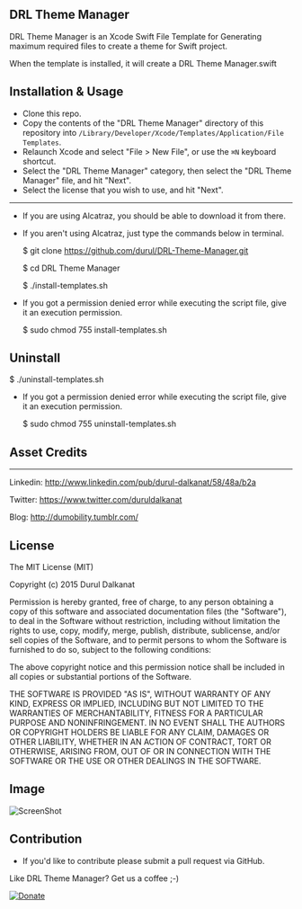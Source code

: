 DRL Theme Manager
------------------------

DRL Theme Manager is an Xcode Swift File Template for Generating maximum required files to create a theme for Swift project.

When the template is installed, it will create a DRL Theme Manager.swift


## Installation & Usage

- Clone this repo.
- Copy the contents of the "DRL Theme Manager" directory of this repository into `/Library/Developer/Xcode/Templates/Application/File Templates`.
- Relaunch Xcode and select "File > New File", or use the `⌘N` keyboard shortcut.
- Select the "DRL Theme Manager" category, then select the "DRL Theme Manager" file, and hit "Next".
- Select the license that you wish to use, and hit "Next".

------------------------
- If you are using Alcatraz, you should be able to download it from there.
- If you aren't using Alcatraz, just type the commands below in terminal.

  $ git clone https://github.com/durul/DRL-Theme-Manager.git

  $ cd DRL Theme Manager

  $ ./install-templates.sh

- If you got a permission denied error while executing the script file, give it an execution permission.

  $ sudo chmod 755 install-templates.sh

## Uninstall

  $ ./uninstall-templates.sh

- If you got a permission denied error while executing the script file, give it an execution permission.

  $ sudo chmod 755 uninstall-templates.sh

## Asset Credits
-------------------------------------------------

Linkedin: http://www.linkedin.com/pub/durul-dalkanat/58/48a/b2a

Twitter: https://www.twitter.com/duruldalkanat

Blog: http://dumobility.tumblr.com/

## License

The MIT License (MIT)

Copyright (c) 2015 Durul Dalkanat

Permission is hereby granted, free of charge, to any person obtaining a copy of this software and associated documentation files (the "Software"), to deal in the Software without restriction, including without limitation the rights to use, copy, modify, merge, publish, distribute, sublicense, and/or sell copies of the Software, and to permit persons to whom the Software is furnished to do so, subject to the following conditions:

The above copyright notice and this permission notice shall be included in all copies or substantial portions of the Software.

THE SOFTWARE IS PROVIDED "AS IS", WITHOUT WARRANTY OF ANY KIND, EXPRESS OR IMPLIED, INCLUDING BUT NOT LIMITED TO THE WARRANTIES OF MERCHANTABILITY, FITNESS FOR A PARTICULAR PURPOSE AND NONINFRINGEMENT. IN NO EVENT SHALL THE AUTHORS OR COPYRIGHT HOLDERS BE LIABLE FOR ANY CLAIM, DAMAGES OR OTHER LIABILITY, WHETHER IN AN ACTION OF CONTRACT, TORT OR OTHERWISE, ARISING FROM, OUT OF OR IN CONNECTION WITH THE SOFTWARE OR THE USE OR OTHER DEALINGS IN THE SOFTWARE.


## Image
![ScreenShot](https://cloud.githubusercontent.com/assets/1297785/12564269/53fa8a64-c37c-11e5-8a75-49def6d174e8.png)

## Contribution
- If you'd like to contribute please submit a pull request via GitHub.

Like DRL Theme Manager? Get us a coffee ;-)

[![Donate](https://www.paypalobjects.com/en_US/i/btn/btn_donate_LG.gif)](https://paypal.me/DurulDalkanat)
